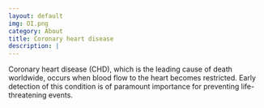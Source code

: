 ```yaml
---
layout: default
img: OI.png
category: About
title: Coronary heart disease
description: |
---
```

  Coronary heart disease (CHD), which is the leading cause of death worldwide, occurs when blood flow to the heart becomes restricted. Early detection of this condition is of paramount importance for preventing life-threatening events.
